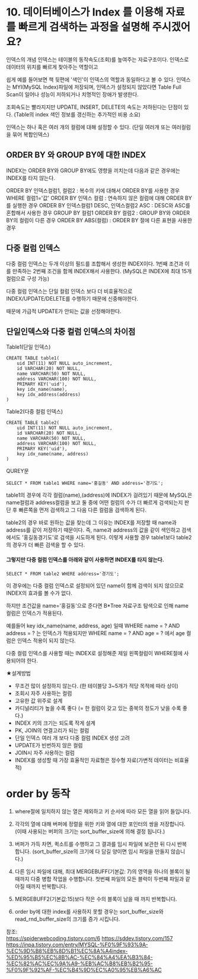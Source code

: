 # 10. 데이터베이스가 Index 를 이용해 자료를 빠르게 검색하는 과정을 설명해 주시겠어요?

인덱스의 개념
인덱스는 테이블의 동작속도(조회)를 높여주는 자료구조이다. 인덱스로 데이터의 위치를 빠르게 찾아주는 역할이고

쉽게 예를 들어보면 책 뒷편에 '색인'이 인덱스의 역할과 동일하다고 볼 수 있다.
인덱스는 MYI(MySQL Index)파일에 저장되며, 인덱스가 설정되지 않았다면 Table Full Scan이 일어나 성능이 저하되거나 치명적인 장애가 발생한다.

조회속도는 빨라지지만 UPDATE, INSERT, DELETE의 속도는 저하된다는 단점이 있다. (Table의 index 색인 정보를 갱신하는 추가적인 비용 소요)

인덱스는 하나 혹은 여러 개의 컬럼에 대해 설정할 수 있다. (단일 여러개 또는 여러컬럼을 묶어 복합인덱스)

## ORDER BY 와 GROUP BY에 대한 INDEX

INDEX는 ORDER BY와 GROUP BY에도 영향을 끼치는데 다음과 같은 경우에는 INDEX를 타지 않는다.

ORDER BY 인덱스컬럼1, 컬럼2 : 복수의 키에 대해서 ORDER BY를 사용한 경우
WHERE 컬럼1='값' ORDER BY 인덱스 컬럼 : 연속하지 않은 컬럼에 대해 ORDER BY를 실행한 경우
ORDER BY 인덱스컬럼1 DESC, 인덱스컬럼2 ASC : DESC와 ASC를 혼합해서 사용한 경우
GROUP BY 컬럼1 ORDER BY 컬럼2 : GROUP BY와 ORDER BY의 컬럼이 다른 경우
ORDER BY ABS(컬럼) : ORDER BY 절에 다른 표현을 사용한 경우

## 다중 컬럼 인덱스

다중 컬럼 인덱스는 두개 이상의 필드를 조합해서 생성한 INDEX이다. 1번째 조건과 이를 만족하는 2번째 조건을 함께 INDEX해서 사용한다. (MySQL은 INDEX에 최대 15개 컬럼으로 구성 가능)

다중 컬럼 인덱스는 단일 컬럼 인덱스 보다 더 비효율적으로 INDEX/UPDATE/DELETE를 수행하기 때문에 신중해야한다.

때문에 가급적 UPDATE가 안되는 값을 선정해야한다.

## 단일인덱스와 다중 컬럼 인덱스의 차이점

Table1(단일 인덱스)

```
CREATE TABLE table1(
    uid INT(11) NOT NULL auto_increment,
    id VARCHAR(20) NOT NULL,
    name VARCHAR(50) NOT NULL,
    address VARCHAR(100) NOT NULL,
    PRIMARY KEY('uid'),
    key idx_name(name),
    key idx_address(address)
)
```

Table2(다중 컬럼 인덱스)

```
CREATE TABLE table2(
    uid INT(11) NOT NULL auto_increment,
    id VARCHAR(20) NOT NULL,
    name VARCHAR(50) NOT NULL,
    address VARCHAR(100) NOT NULL,
    PRIMARY KEY('uid'),
    key idx_name(name, address)
)
```

QUREY문

```
SELECT * FROM table1 WHERE name='홍길동' AND address='경기도';
```

table1의 경우에 각각 컬럼(name),(address)에 INDEX가 걸려있기 때문에 MySQL은 name컬럼과 address컬럼을 보고 둘 중에 어떤 컬럼의 수가 더 빠르게 검색되는지 판단 후 빠른쪽을 먼저 검색하고 그 다음 다른 컬럼을 검색하게 된다.

table2의 경우 바로 원하는 값을 찾는데 그 이유는 INDEX를 저장할 때 name과 address를 같이 저장하기 때문이다. 즉, name과 address의 값을 같이 색인하고 검색에서도 '홍길동경기도'로 검색을 시도하게 된다. 이렇게 사용할 경우 table1보다 table2의 경우가 더 빠른 검색을 할 수 있다.

#### 그렇지만 다중 컬럼 인덱스를 아래와 같이 사용하면 INDEX를 타지 않는다.

```
SELECT * FROM table2 WHERE address='경기도';
```

이 경우에는 다중 컬럼 인덱스로 설정되어 있던 name이 함께 검색이 되지 않으므로 INDEX의 효과를 볼 수가 없다.

하지만 조건값을 name='홍길동'으로 준다면 B\*Tree 자료구조 탐색으로 인해 name컬럼은 인덱스가 적용된다.

예를들어 key idx_name(name, address, age) 일때 WHERE name = ? AND address = ? 는 인덱스가 적용되지만 WHERE name = ? AND age = ? 에서 age 컬럼은 인덱스 적용이 되지 않는다.

다중 컬럼 인덱스를 사용할 때는 INDEX로 설정해준 제일 왼쪽컬럼이 WHERE절에 사용되어야 한다.

★설계방법

- 무조건 많이 설정하지 않는다. (한 테이블당 3~5개가 적당 목적에 따라 상이)
- 조회시 자주 사용하는 컬럼
- 고유한 값 위주로 설계
- 카디널리티가 높을 수록 좋다 (= 한 컬럼이 갖고 있는 중복의 정도가 낮을 수록 좋다.)
- INDEX 키의 크기는 되도록 작게 설계
- PK, JOIN의 연결고리가 되는 컬럼
- 단일 인덱스 여러 개 보다 다중 컬럼 INDEX 생성 고려
- UPDATE가 빈번하지 않은 컬럼
- JOIN시 자주 사용하는 컬럼
- INDEX를 생성할 때 가장 효율적인 자료형은 정수형 자료(가변적 데이터는 비효율적)

# order by 동작

1. where절에 일치하지 않는 열은 제외하고 키 순서에 따라 모든 열을 읽어 들입니다.

2. 각각의 열에 대해 버퍼에 정렬을 위한 키와 열에 대한 포인터의 쌍을 저장합니다. (이때 사용되는 버퍼의 크기는 sort_buffer_size에 의해 결정 됩니다.)

3. 버퍼가 가득 차면, 퀵소트를 수행하고 그 결과를 임시 파일에 보관한 뒤 다시 반복 합니다. (sort_buffer_size의 크기에 다 담길 양이면 임시 파일을 만들지 않습니다.)

4. 다른 임시 파일에 대해, 최대 MERGEBUFF(기본값: 7)의 영역을 하나의 블록이 될 때까지 다중 병합 작업을 수행합니다. 첫번째 파일의 모든 블럭이 두번째 파일과 같아질 때까지 반복합니다.

5. MERGEBUFF2(기본값:15)보다 작은 수의 블록이 남을 때 까지 반복합니다.

6. order by에 대한 index를 사용하지 못할 경우는 sort_buffer_size와 read_rnd_buffer_size의 크기를 증가 시킵니다.

참조:  
https://spiderwebcoding.tistory.com/6
https://sddev.tistory.com/157
https://inpa.tistory.com/entry/MYSQL-%F0%9F%93%9A-%EC%9D%B8%EB%8D%B1%EC%8A%A4index-%ED%95%B5%EC%8B%AC-%EC%84%A4%EA%B3%84-%EC%82%AC%EC%9A%A9-%EB%AC%B8%EB%B2%95-%F0%9F%92%AF-%EC%B4%9D%EC%A0%95%EB%A6%AC
